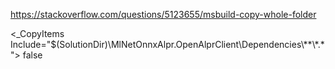﻿https://stackoverflow.com/questions/5123655/msbuild-copy-whole-folder

  <ItemGroup>
    <_CopyItems Include="$(SolutionDir)\MlNetOnnxAlpr.OpenAlprClient\Dependencies\**\*.*">
      <InProject>false</InProject>
    </_CopyItems>
  </ItemGroup>
  <Target Name="PostBuild" AfterTargets="PostBuildEvent">
    <Copy SourceFiles="@(_CopyItems)" DestinationFiles="@(_CopyItems->'$(OutDir)\%(RecursiveDir)%(Filename)%(Extension)')" SkipUnchangedFiles="true" OverwriteReadOnlyFiles="true" Retries="3" RetryDelayMilliseconds="300" />
  </Target>